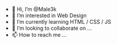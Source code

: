 - 👋 Hi, I’m @Male3k
- 👀 I’m interested in Web Design
- 🌱 I’m currently learning HTML / CSS / JS
- 💞️ I’m looking to collaborate on ...
- 📫 How to reach me ...

<!---
Male3k/Male3k is a ✨ special ✨ repository because its `README.md` (this file) appears on your GitHub profile.
You can click the Preview link to take a look at your changes.
--->
